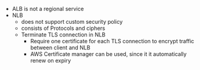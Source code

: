 - ALB is not a regional service
- NLB
  - does not support custom security policy
  - consists of Protocols and ciphers
  - Terminate TLS connection in NLB
    - Require one certificate for each TLS connection to encrypt traffic between client and NLB
    - AWS Certificate manager can be used, since it it automatically renew on expiry
